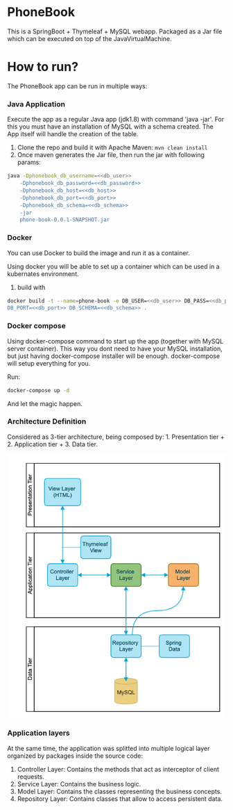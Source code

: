 # PhoneBook #

This is a SpringBoot + Thymeleaf + MySQL webapp.  Packaged as a Jar file which can be executed on top of the JavaVirtualMachine.

# How to run? #

The PhoneBook app can be run in multiple ways:

### Java Application ###

Execute the app as a regular Java app (jdk1.8) with command 'java -jar'.  For this you must have an installation of MySQL with a
schema created.  The App itself will handle the creation of the table.

1. Clone the repo and build it with Apache Maven: ``` mvn clean install ```
2. Once maven generates the Jar file, then run the jar with following params:
```sh
java -Dphonebook_db_username=<<db_user>>
    -Dphonebook_db_password=<<db_password>>
    -Dphonebook_db_host=<<db_host>>
    -Dphonebook_db_port=<<db_port>>
    -Dphonebook_db_schema=<<db_schema>>
    -jar
    phone-book-0.0.1-SNAPSHOT.jar
```

### Docker ###

You can use Docker to build the image and run it as a container.

Using docker you will be able to set up a container which can be used in a kubernates environment.

1. build with
```sh
docker build -t --name=phone-book -e DB_USER=<<db_user>> DB_PASS=<<db_password>> DB_HOST=<<db_host>> 
DB_PORT=<<db_port>> DB_SCHEMA=<<db_schema>> .
```


### Docker compose ###

Using docker-compose command to start up the app (together with MySQL server container).  This way you dont need to have
your MySQL installation, but just having docker-compose installer will be enough.  docker-compose will setup everything for you.

Run:
```sh
docker-compose up -d
```

And let the magic happen.


### Architecture Definition ###

Considered as 3-tier architecture, being composed by: 1. Presentation tier + 2. Application tier + 3. Data tier.

![Architecture](./diagram/architecture.png)


### Application layers ###

At the same time, the application was splitted into multiple logical layer organized by packages inside the source
code: 

1. Controller Layer: Contains the methods that act as interceptor of client requests.
2. Service Layer: Contains the business logic.
3. Model Layer: Contains the classes representing the business concepts.
4. Repository Layer: Contains classes that allow to access persistent data.






